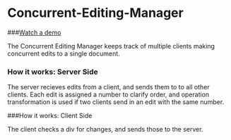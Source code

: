 # Concurrent-Editing-Manager

###[Watch a demo](https://www.youtube.com/watch?v=k2a6rzk2SvM)

The Concurrent Editing Manager keeps track of multiple clients making concurrent edits to a single document.

### How it works: Server Side

The server recieves edits from a client, and sends them to to all other clients. Each edit is assigned a number to clarify order, and operation transformation is used if two clients send in an edit with the same number. 

###How it works: Client Side

The client checks a div for changes, and sends those to the server. 
